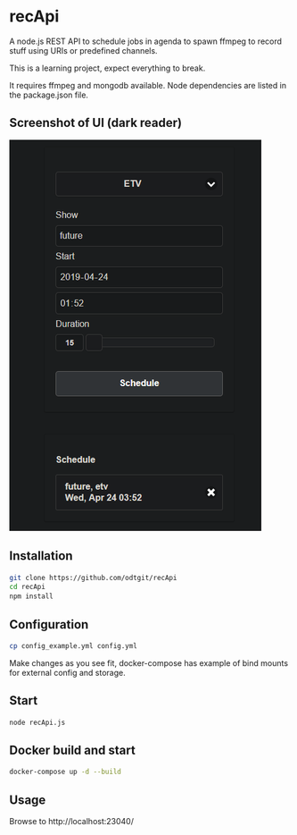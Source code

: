 # recApi

A node.js REST API to schedule jobs in agenda to spawn ffmpeg to record stuff using URIs or predefined channels.

This is a learning project, expect everything to break.

It requires ffmpeg and mongodb available. Node dependencies are listed in the package.json file.

## Screenshot of UI (dark reader)

![Screenshot](recApi_UI.png)

## Installation

```bash
git clone https://github.com/odtgit/recApi
cd recApi
npm install
```

## Configuration

```bash
cp config_example.yml config.yml
```

Make changes as you see fit, docker-compose has example of bind mounts for external config and storage.

## Start

```bash
node recApi.js
```

## Docker build and start

```bash
docker-compose up -d --build
```

## Usage

Browse to http://localhost:23040/
